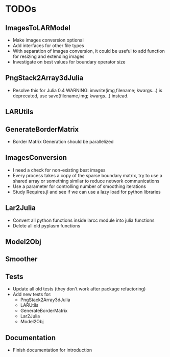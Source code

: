 # TODOs

## ImagesToLARModel

- Make images conversion optional 
- Add interfaces for other file types
- With separation of images conversion, it could be useful to add function for resizing and extending images
- Investigate on best values for boundary operator size

## PngStack2Array3dJulia

- Resolve this for Julia 0.4 WARNING: imwrite(img,filename; kwargs...) is deprecated, use save(filename,img; kwargs...) instead.

## LARUtils

## GenerateBorderMatrix

- Border Matrix Generation should be parallelized

## ImagesConversion

- I need a check for non-existing best images
- Every process takes a copy of the sparse  boundary matrix, try to use a shared array or something similar to reduce network communications
- Use a parameter for controlling number of smoothing iterations
- Study Requires.jl and see if we can use a lazy load for python libraries

## Lar2Julia

- Convert all python functions inside larcc module into julia functions
- Delete all old pyplasm functions

## Model2Obj

## Smoother

## Tests

- Update all old tests (they don't work after package refactoring)
- Add new tests for:
  - PngStack2Array3dJulia
  - LARUtils
  - GenerateBorderMatrix
  - Lar2Julia
  - Model2Obj

## Documentation

- Finish documentation for introduction